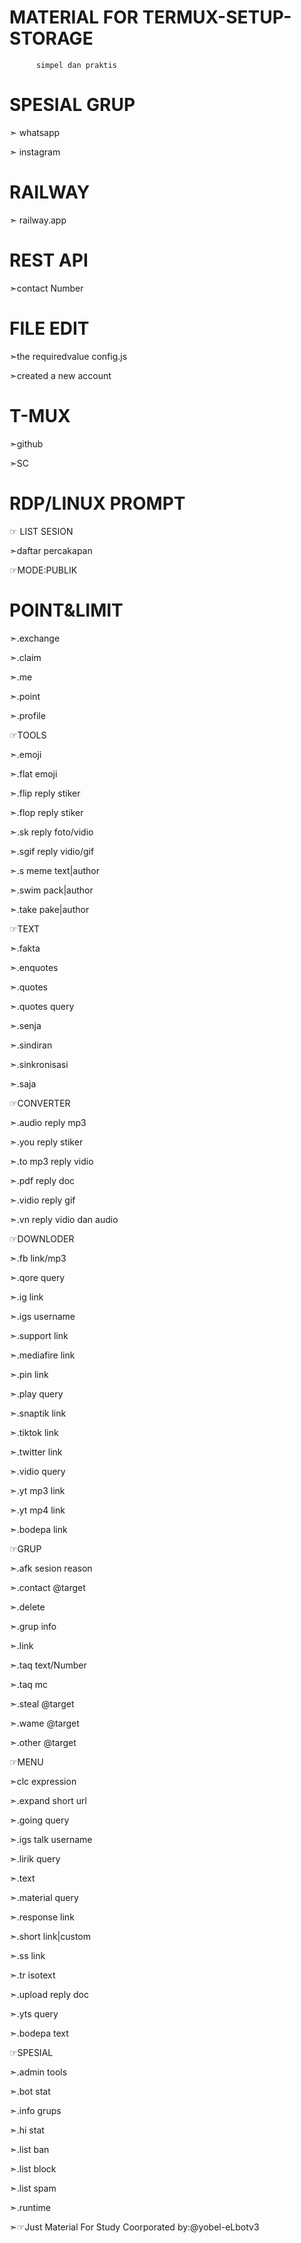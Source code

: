 # MATERIAL FOR TERMUX-SETUP-STORAGE
          simpel dan praktis

# SPESIAL GRUP

➣ whatsapp

➣ instagram

# RAILWAY

➣ railway.app

# REST API

➣contact Number

# FILE EDIT

➣the requiredvalue
 config.js

➣created a new account

# T-MUX

➣github

➣SC

# RDP/LINUX PROMPT

☞ LIST SESION

➣daftar percakapan

☞MODE:PUBLIK

# POINT&LIMIT

➣.exchange

➣.claim

➣.me

➣.point

➣.profile

☞TOOLS

➣.emoji

➣.flat emoji

➣.flip reply stiker

➣.flop reply stiker

➣.sk reply foto/vidio

➣.sgif reply vidio/gif

➣.s meme text|author

➣.swim pack|author

➣.take pake|author

☞TEXT

➣.fakta

➣.enquotes

➣.quotes

➣.quotes query

➣.senja

➣.sindiran

➣.sinkronisasi

➣.saja

☞CONVERTER

➣.audio reply mp3

➣.you reply stiker

➣.to mp3 reply vidio

➣.pdf reply doc

➣.vidio reply gif

➣.vn reply vidio dan audio

☞DOWNLODER

➣.fb link/mp3

➣.qore query

➣.ig link

➣.igs username

➣.support link

➣.mediafire link

➣.pin link

➣.play query

➣.snaptik link

➣.tiktok link

➣.twitter link

➣.vidio query

➣.yt mp3 link

➣.yt mp4 link

➣.bodepa link

☞GRUP

➣.afk sesion reason

➣.contact @target

➣.delete

➣.grup info

➣.link

➣.taq text/Number

➣.taq mc

➣.steal @target

➣.wame @target

➣.other @target

☞MENU

➣clc expression

➣.expand short url

➣.going query

➣.igs talk username

➣.lirik query

➣.text

➣.material query

➣.response link

➣.short link|custom

➣.ss link

➣.tr isotext

➣.upload reply doc

➣.yts query

➣.bodepa text

☞SPESIAL

➣.admin tools

➣.bot stat

➣.info grups

➣.hi stat

➣.list ban

➣.list block

➣.list spam

➣.runtime


➣☞Just Material For Study
Coorporated by:@yobel-eLbotv3
